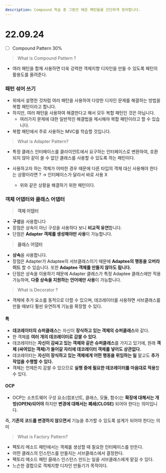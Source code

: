 ```yaml
---
description: Compound 학습 중 그동안 배운 패턴들을 간단하게 정리합니다.
---
```


# 22.09.24

* [ ] Compound Pattern 30%



> What is Compound Pattern ?

* 여러 패턴을 함께 사용하면 더욱 강력한 객체지향 디자인을 만들 수 있도록 패턴의 활용도를 올려준다.

### 패턴 섞어 쓰기

* 위에서 설명한 것처럼 여러 패턴을 사용하여 다양한 디자인 문제를 해결하는 방법을 복합 패턴이라고 합니다.
* 하지만, 여러 패턴을 사용하여 해결한다고 해서 모두 복합 패턴인 것은 아닙니다.
  * 여러가지 문제에 대한 일반적인 해결법을 제시해야 복합 패턴이라고 할 수 있습니다.
* 복합 패턴에서 주로 사용하는 MVC를 학습할 것입니다.



> What is Adapter Pattern?

* 특정 클래스 인터페이스를 클라이언트에서 요구하는 인터페이스로 변환하여, 호환되지 않아 같이 쓸 수 없던 클래스를 사용할 수 있도록 하는 패턴이다.
*   사용하고자 하는 객체가 어떠한 경우 때문에 다른 타입의 객체 대신 사용해야 한다는 상황이라면 ? → 인터페이스가 달라서 바로 사용 X

    * 위와 같은 상황을 해결하기 위한 패턴이다.



### 객체 어댑터와 클래스 어댑터

> **객체 어댑터**

* **구성**을 사용합니다
* 장점은 상속이 아닌 구성을 사용하다 보니 **비교적 유연**합니다.
* 단점은 **Adapter 객체를 생성해야만 사용**이 가능합니다.

> **클래스 어댑터**

* **상속**을 사용합니다.
* 장점은 Adapter가 Adaptee의 서브클래스이기 때문에 **Adaptee의 행동을 오버라이드** 할 수 있습니다. 또한 **Adaptee 객체를 만들지 않아도 됩니다.**
* 단점은 상속을 이용하기 때문에 Adapter 클래스가 특정 Adaptee 클래스에만 적용가능하며, **다중 상속을 지원하는 언어에만 사용**이 가능합니다.

> What is Decorator ?

* 객체에 추가 요소를 동적으로 더할 수 있으며, 데코레이터를 사용하면 서브클래스를 만들 때보다 훨씬 유연하게 기능을 확장할 수 있다.



#### 특

* **데코레이터의 슈퍼클래스**는 자신이 **장식하고 있는 객체의 슈퍼클래스**와 같다.
* 한 객체를 **여러 개의 데코레이터로 감쌀 수 있다**.
* 데코레이터는 **자신이 감싸고 있는 객체와 같은 슈퍼클래스**를 가지고 있기에, 원래 **객체 (싸여있는 객체)가 들어갈 자리에 데코레이터 객체를 넣어도 상관없다.**
* 데코레이터는 **자신이 장식하고 있는 객체에게 어떤 행동을 위임하는 일** 말고도 **추가 작업을 수행할 수 있다.**
* 객체는 언제든지 감쌀 수 있으므로 **실행 중에 필요한 데코레이터를 마음대로 적용**할 수 있다.

#### OCP

* OCP는 소프트웨어 구성 요소(컴포넌트, 클래스, 모듈, 함수)는 **확장에 대해서는 개방(OPEN)되어야** 하지만 **변경에 대해서는 폐쇄(CLOSE)** 되어야 한다는 의미입니다.

즉, **기존의 코드를 변경하지 않으면서** 기능을 추가할 수 있도록 설계가 되어야 한다는 의미



> What is Factory Pattern?

* 팩토리 메소드 패턴에서는 객체를 생성할 때 필요한 인터페이스를 만든다.
* 어떤 클래스의 인스턴스를 만들지는 서브클래스에서 결정한다.&#x20;
* 팩토리 메소드 패턴 클래스 인스턴스 만드는 일을 서브클래스에게 맡길 수 있다.
* 느슨한 결합으로 객체지향 디자인 만들기가 목적이다.
